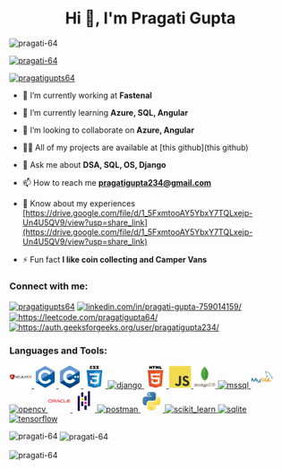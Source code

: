 <h1 align="center">Hi 👋, I'm Pragati Gupta</h1>
<p align="left"> <img src="https://komarev.com/ghpvc/?username=pragati-64&label=Profile%20views&color=0e75b6&style=flat" alt="pragati-64" /> </p>

<p align="left"> <a href="https://github.com/ryo-ma/github-profile-trophy"><img src="https://github-profile-trophy.vercel.app/?username=pragati-64" alt="pragati-64" /></a> </p>

<p align="left"> <a href="https://twitter.com/pragatigupts64" target="blank"><img src="https://img.shields.io/twitter/follow/pragatigupts64?logo=twitter&style=for-the-badge" alt="pragatigupts64" /></a> </p>

- 🔭 I’m currently working at **Fastenal**

- 🌱 I’m currently learning **Azure, SQL, Angular**

- 👯 I’m looking to collaborate on **Azure, Angular**

- 👨‍💻 All of my projects are available at [this github](this github)

- 💬 Ask me about **DSA, SQL, OS, Django**

- 📫 How to reach me **pragatigupta234@gmail.com**

- 📄 Know about my experiences [https://drive.google.com/file/d/1_5FxmtooAY5YbxY7TQLxejp-Un4U5QV9/view?usp=share_link](https://drive.google.com/file/d/1_5FxmtooAY5YbxY7TQLxejp-Un4U5QV9/view?usp=share_link)

- ⚡ Fun fact **I like coin collecting and Camper Vans**

<h3 align="left">Connect with me:</h3>
<p align="left">
<a href="https://twitter.com/pragatigupts64" target="blank"><img align="center" src="https://raw.githubusercontent.com/rahuldkjain/github-profile-readme-generator/master/src/images/icons/Social/twitter.svg" alt="pragatigupts64" height="30" width="40" /></a>
<a href="https://linkedin.com/in/linkedin.com/in/pragati-gupta-759014159/" target="blank"><img align="center" src="https://raw.githubusercontent.com/rahuldkjain/github-profile-readme-generator/master/src/images/icons/Social/linked-in-alt.svg" alt="linkedin.com/in/pragati-gupta-759014159/" height="30" width="40" /></a>
<a href="https://www.leetcode.com/https://leetcode.com/pragatigupta64/" target="blank"><img align="center" src="https://raw.githubusercontent.com/rahuldkjain/github-profile-readme-generator/master/src/images/icons/Social/leet-code.svg" alt="https://leetcode.com/pragatigupta64/" height="30" width="40" /></a>
<a href="https://auth.geeksforgeeks.org/user/https://auth.geeksforgeeks.org/user/pragatigupta234/" target="blank"><img align="center" src="https://raw.githubusercontent.com/rahuldkjain/github-profile-readme-generator/master/src/images/icons/Social/geeks-for-geeks.svg" alt="https://auth.geeksforgeeks.org/user/pragatigupta234/" height="30" width="40" /></a>
</p>

<h3 align="left">Languages and Tools:</h3>
<p align="left"> <a href="https://angular.io" target="_blank" rel="noreferrer"> <img src="https://raw.githubusercontent.com/devicons/devicon/master/icons/angularjs/angularjs-original-wordmark.svg" alt="angularjs" width="40" height="40"/> </a> <a href="https://www.cprogramming.com/" target="_blank" rel="noreferrer"> <img src="https://raw.githubusercontent.com/devicons/devicon/master/icons/c/c-original.svg" alt="c" width="40" height="40"/> </a> <a href="https://www.w3schools.com/cpp/" target="_blank" rel="noreferrer"> <img src="https://raw.githubusercontent.com/devicons/devicon/master/icons/cplusplus/cplusplus-original.svg" alt="cplusplus" width="40" height="40"/> </a> <a href="https://www.w3schools.com/css/" target="_blank" rel="noreferrer"> <img src="https://raw.githubusercontent.com/devicons/devicon/master/icons/css3/css3-original-wordmark.svg" alt="css3" width="40" height="40"/> </a> <a href="https://www.djangoproject.com/" target="_blank" rel="noreferrer"> <img src="https://cdn.worldvectorlogo.com/logos/django.svg" alt="django" width="40" height="40"/> </a> <a href="https://www.w3.org/html/" target="_blank" rel="noreferrer"> <img src="https://raw.githubusercontent.com/devicons/devicon/master/icons/html5/html5-original-wordmark.svg" alt="html5" width="40" height="40"/> </a> <a href="https://developer.mozilla.org/en-US/docs/Web/JavaScript" target="_blank" rel="noreferrer"> <img src="https://raw.githubusercontent.com/devicons/devicon/master/icons/javascript/javascript-original.svg" alt="javascript" width="40" height="40"/> </a> <a href="https://www.mongodb.com/" target="_blank" rel="noreferrer"> <img src="https://raw.githubusercontent.com/devicons/devicon/master/icons/mongodb/mongodb-original-wordmark.svg" alt="mongodb" width="40" height="40"/> </a> <a href="https://www.microsoft.com/en-us/sql-server" target="_blank" rel="noreferrer"> <img src="https://www.svgrepo.com/show/303229/microsoft-sql-server-logo.svg" alt="mssql" width="40" height="40"/> </a> <a href="https://www.mysql.com/" target="_blank" rel="noreferrer"> <img src="https://raw.githubusercontent.com/devicons/devicon/master/icons/mysql/mysql-original-wordmark.svg" alt="mysql" width="40" height="40"/> </a> <a href="https://opencv.org/" target="_blank" rel="noreferrer"> <img src="https://www.vectorlogo.zone/logos/opencv/opencv-icon.svg" alt="opencv" width="40" height="40"/> </a> <a href="https://www.oracle.com/" target="_blank" rel="noreferrer"> <img src="https://raw.githubusercontent.com/devicons/devicon/master/icons/oracle/oracle-original.svg" alt="oracle" width="40" height="40"/> </a> <a href="https://pandas.pydata.org/" target="_blank" rel="noreferrer"> <img src="https://raw.githubusercontent.com/devicons/devicon/2ae2a900d2f041da66e950e4d48052658d850630/icons/pandas/pandas-original.svg" alt="pandas" width="40" height="40"/> </a> <a href="https://postman.com" target="_blank" rel="noreferrer"> <img src="https://www.vectorlogo.zone/logos/getpostman/getpostman-icon.svg" alt="postman" width="40" height="40"/> </a> <a href="https://www.python.org" target="_blank" rel="noreferrer"> <img src="https://raw.githubusercontent.com/devicons/devicon/master/icons/python/python-original.svg" alt="python" width="40" height="40"/> </a> <a href="https://scikit-learn.org/" target="_blank" rel="noreferrer"> <img src="https://upload.wikimedia.org/wikipedia/commons/0/05/Scikit_learn_logo_small.svg" alt="scikit_learn" width="40" height="40"/> </a> <a href="https://www.sqlite.org/" target="_blank" rel="noreferrer"> <img src="https://www.vectorlogo.zone/logos/sqlite/sqlite-icon.svg" alt="sqlite" width="40" height="40"/> </a> <a href="https://www.tensorflow.org" target="_blank" rel="noreferrer"> <img src="https://www.vectorlogo.zone/logos/tensorflow/tensorflow-icon.svg" alt="tensorflow" width="40" height="40"/> </a> </p>

<p><img align="left" src="https://github-readme-stats.vercel.app/api/top-langs?username=pragati-64&show_icons=true&locale=en&layout=compact" alt="pragati-64" /></p>

<p>&nbsp;<img align="center" src="https://github-readme-stats.vercel.app/api?username=pragati-64&show_icons=true&locale=en" alt="pragati-64" /></p>

<p><img align="center" src="https://github-readme-streak-stats.herokuapp.com/?user=pragati-64&" alt="pragati-64" /></p>
